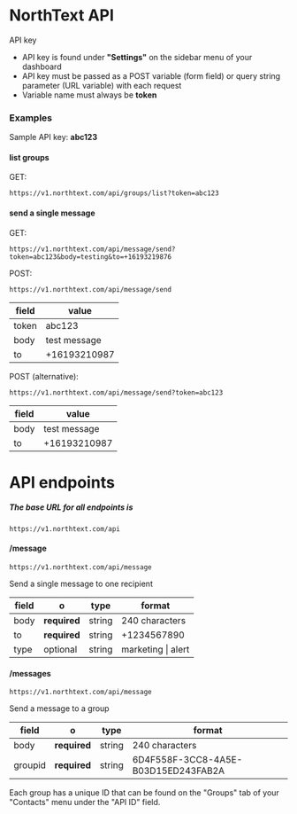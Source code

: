 # NorthText API

API key

  - API key is found under **"Settings"** on the sidebar menu of your dashboard
  - API key must be passed as a POST variable (form field) or query string parameter (URL variable) with each request
  - Variable name must always be **token**

### Examples
Sample API key: **abc123**

#### list groups

GET:

```
https://v1.northtext.com/api/groups/list?token=abc123
```

#### send a single message

GET:
 
```
https://v1.northtext.com/api/message/send?token=abc123&body=testing&to=+16193219876
```

POST: 

```
https://v1.northtext.com/api/message/send
```

field | value
---------- | ----------
token | abc123
body | test message
to | +16193210987

POST (alternative):

```
https://v1.northtext.com/api/message/send?token=abc123
```

field | value
---------- | ----------
body | test message
to | +16193210987

# API endpoints
##### The base URL for all endpoints is
```
https://v1.northtext.com/api
```

#### /message

``
https://v1.northtext.com/api/message
``

Send a single message to one recipient

field | o | type | format
---------- | ---------- | ---------- | ----------
body | **required** | string | 240 characters
to | **required** | string | +1234567890
type | optional | string | marketing \| alert

#### /messages
``
https://v1.northtext.com/api/message
``

Send a message to a group

field | o | type | format
---------- | ---------- | ---------- | ----------
body | **required** | string | 240 characters
groupid | **required** | string | 6D4F558F-3CC8-4A5E-B03D15ED243FAB2A

Each group has a unique ID that can be found on the "Groups" tab of your "Contacts" menu under the "API ID" field.
